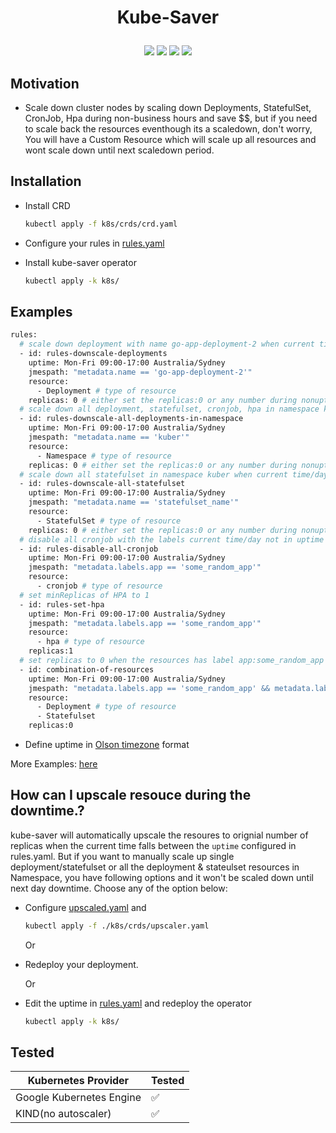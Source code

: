 <h1 align="center">
  <p align="center">Kube-Saver</p>
</h1>
<div align="center">
  <a href="https://github.com/maheshrayas/kube-saver/actions/workflows/ci.yaml" alt="Build"><img src="https://github.com/maheshrayas/kube-saver/actions/workflows/ci.yaml/badge.svg" /></a>
  <a href="https://github.com/maheshrayas/kube-saver/actions/workflows/integration.yaml" alt="integrations"><img src="https://github.com/maheshrayas/kube-saver/actions/workflows/integration.yaml/badge.svg" /></a>
  <a href="https://codecov.io/gh/maheshrayas/kube-saver" alt="Lint"><img src="https://codecov.io/gh/maheshrayas/kube-saver/branch/main/graph/badge.svg?token=A44LLJERHG" /></a>
  <a href="https://kubesaver.com" alt="docs"><img src="https://img.shields.io/badge/Documentation-blue.svg" /></a>
</div>

## Motivation

* Scale down cluster nodes by scaling down Deployments, StatefulSet, CronJob, Hpa
during non-business hours and save $$, but if you need to scale back the resources eventhough its a scaledown, don't worry, You will have a Custom Resource which will scale up all resources and wont scale down until next scaledown period.

## Installation

* Install CRD

    ```bash
    kubectl apply -f k8s/crds/crd.yaml
    ```

* Configure your rules in [rules.yaml](k8s/rules.yaml)

* Install kube-saver operator

    ```bash
    kubectl apply -k k8s/
    ```

## Examples

```bash
rules:
  # scale down deployment with name go-app-deployment-2 when current time/day not in uptime
  - id: rules-downscale-deployments
    uptime: Mon-Fri 09:00-17:00 Australia/Sydney
    jmespath: "metadata.name == 'go-app-deployment-2'" 
    resource:
      - Deployment # type of resource
    replicas: 0 # either set the replicas:0 or any number during nonuptime 
  # scale down all deployment, statefulset, cronjob, hpa in namespace kuber when current time/day not in uptime, in this case hpa will be set to 1 as the desired replicas is set as 0
  - id: rules-downscale-all-deployments-in-namespace
    uptime: Mon-Fri 09:00-17:00 Australia/Sydney
    jmespath: "metadata.name == 'kuber'" 
    resource:
      - Namespace # type of resource
    replicas: 0 # either set the replicas:0 or any number during nonuptime 
  # scale down all statefulset in namespace kuber when current time/day not in uptime
  - id: rules-downscale-all-statefulset
    uptime: Mon-Fri 09:00-17:00 Australia/Sydney
    jmespath: "metadata.name == 'statefulset_name'" 
    resource:
      - StatefulSet # type of resource
    replicas: 0 # either set the replicas:0 or any number during nonuptime 
  # disable all cronjob with the labels current time/day not in uptime
  - id: rules-disable-all-cronjob
    uptime: Mon-Fri 09:00-17:00 Australia/Sydney
    jmespath: "metadata.labels.app == 'some_random_app'" 
    resource:
      - cronjob # type of resource
  # set minReplicas of HPA to 1
  - id: rules-set-hpa
    uptime: Mon-Fri 09:00-17:00 Australia/Sydney
    jmespath: "metadata.labels.app == 'some_random_app'" 
    resource:
      - hpa # type of resource
    replicas:1
  # set replicas to 0 when the resources has label app:some_random_app but not service:some_random_service
  - id: combination-of-resources
    uptime: Mon-Fri 09:00-17:00 Australia/Sydney
    jmespath: "metadata.labels.app == 'some_random_app' && metadata.labels.service != 'some_random_service'" 
    resource:
      - Deployment # type of resource
      - Statefulset
    replicas:0

```

* Define uptime in [Olson timezone](https://en.wikipedia.org/wiki/List_of_tz_database_time_zones) format

More Examples: [here](./examples/example.md)

## How can I upscale resouce during the downtime.?

kube-saver will automatically upscale the resoures to orignial number of replicas when the current time falls between the `uptime` configured in rules.yaml. But if you want to manually scale up single deployment/statefulset or all the deployment & stateulset resources in Namespace, you have following options and it won't be scaled down until next day downtime.
Choose any of the option below:

* Configure [upscaled.yaml](./k8s/crds/upscaler.yaml) and 

  ```bash
  kubectl apply -f ./k8s/crds/upscaler.yaml

  ```
  
  Or

* Redeploy your deployment.

  Or

* Edit the uptime in [rules.yaml](./k8s/rules.yaml) and redeploy the operator

    ```bash
    kubectl apply -k k8s/
    ```

## Tested

| Kubernetes Provider |  Tested |
|----------------------|--------|
| Google Kubernetes Engine |   ✅   |
| KIND(no autoscaler)                 |   ✅   |

